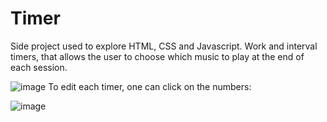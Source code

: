 # Timer
Side project used to explore HTML, CSS and Javascript. Work and interval timers, that allows the user to choose which music to play at the end of each session.

![image](https://user-images.githubusercontent.com/74168482/176022816-08907a06-73fc-48a5-80a5-39a8fe72b50b.png)
To edit each timer, one can click on the numbers:

![image](https://user-images.githubusercontent.com/74168482/176023302-f2339271-a226-465c-8e81-d90c70ac4267.png)




